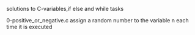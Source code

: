 solutions to C-variables,if else and while tasks

0-positive_or_negative.c  assign a random number to the variable n each time it is executed
